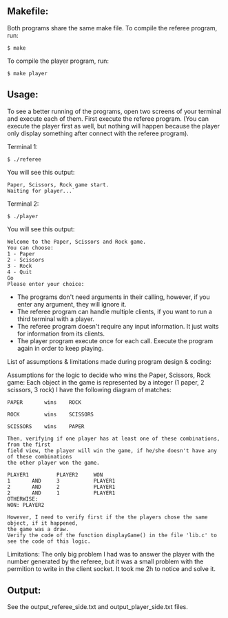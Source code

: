 Makefile:
---------
Both programs share the same make file.
To compile the referee program, run:

	$ make

To compile the player program, run:

	$ make player

Usage: 
---------
To see a better running of the programs, open two screens of your terminal and execute each of them.
First execute the referee program. (You can execute the player first as well, but nothing will happen
because the player only display something after connect with the referee program).

Terminal 1:

	$ ./referee

You will see this output:

	Paper, Scissors, Rock game start.
	Waiting for player...`

Terminal 2:

	$ ./player

You will see this output:

	Welcome to the Paper, Scissors and Rock game.
	You can choose:
	1 - Paper
	2 - Scissors
	3 - Rock
	4 - Quit
	Go
	Please enter your choice:


- The programs don't need arguments in their calling, however, if you enter any argument, they will ignore it.
- The referee program can handle multiple clients, if you want to run a third terminal with a player.
- The referee program doesn't require any input information. It just waits for information from its clients.
- The player program execute once for each call. Execute the program again in order to keep playing. 


List of assumptions & limitations made during program design & coding:

Assumptions for the logic to decide who wins the Paper, Scissors, Rock game:
	Each object in the game is represented by a integer (1 paper, 2 scissors, 3 rock)
	I have the following diagram of matches:

				
	PAPER    	wins  	ROCK
				
	ROCK     	wins  	SCISSORS 
				
	SCISSORS 	wins 	PAPER

	Then, verifying if one player has at least one of these combinations, from the first
	field view, the player will win the game, if he/she doesn't have any of these combinations
	the other player won the game.

	PLAYER1			PLAYER2		WON
	1 		AND 	3 			PLAYER1
	2 		AND 	2			PLAYER1
	2 		AND 	1			PLAYER1
	OTHERWISE:
	WON: PLAYER2

	However, I need to verify first if the the players chose the same object, if it happened,
	the game was a draw.
	Verify the code of the function displayGame() in the file 'lib.c' to see the code of this logic.

Limitations:
	The only big problem I had was to answer the player with the number generated by the referee, but
	it was a small problem with the permition to write in the client socket. It took me 2h to notice and
	solve it.

Output:
---------
See the output_referee_side.txt and output_player_side.txt files.


					



